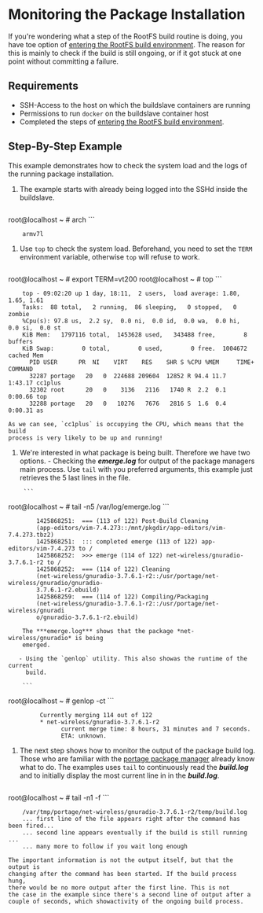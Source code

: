 # Monitoring the Package Installation

If you're wondering what a step of the RootFS build routine is doing, you have
toe option of [entering the RootFS build
environment](entering-build-environment). The reason for this is mainly
to check if the build is still ongoing, or if it got stuck at one point without
committing a failure.

## Requirements
* SSH-Access to the host on which the buildslave containers are running
* Permissions to run `docker` on the buildslave container host
* Completed the steps of [entering the RootFS build
  environment](entering-build-environment).

## Step-By-Step Example
This example demonstrates how to check the system load and the logs of the
running package installation.

1. The example starts with already being logged into the SSHd inside the buildslave.

    ```
root@localhost ~ # arch
    ```

        armv7l

1. Use `top` to check the system load. Beforehand, you need to set the `TERM`
   environment variable, otherwise `top` will refuse to work.

    ```
root@localhost ~ # export TERM=vt200
root@localhost ~ # top
    ```

        top - 09:02:20 up 1 day, 18:11,  2 users,  load average: 1.80, 1.65, 1.61
        Tasks:  88 total,   2 running,  86 sleeping,   0 stopped,   0 zombie
        %Cpu(s): 97.8 us,  2.2 sy,  0.0 ni,  0.0 id,  0.0 wa,  0.0 hi,  0.0 si,  0.0 st
        KiB Mem:   1797116 total,  1453628 used,   343488 free,        8 buffers
        KiB Swap:        0 total,        0 used,        0 free.  1004672 cached Mem
          PID USER      PR  NI    VIRT    RES    SHR S %CPU %MEM     TIME+ COMMAND
          32287 portage   20   0  224688 209604  12852 R 94.4 11.7   1:43.17 cc1plus
          32302 root      20   0    3136   2116   1740 R  2.2  0.1   0:00.66 top
          32288 portage   20   0   10276   7676   2816 S  1.6  0.4   0:00.31 as

    As we can see, `cc1plus` is occupying the CPU, which means that the build
    process is very likely to be up and running!

1. We're interested in what package is being built.
   Therefore we have two options.
       - Checking the ***emerge.log*** for output of the package managers main
          process. Use `tail` with you preferred arguments, this example just
          retrieves the 5 last lines in the file.

        ```
root@localhost ~ # tail -n5 /var/log/emerge.log 
        ```

            1425868251:  === (113 of 122) Post-Build Cleaning
            (app-editors/vim-7.4.273::/mnt/pkgdir/app-editors/vim-7.4.273.tbz2)
            1425868251:  ::: completed emerge (113 of 122) app-editors/vim-7.4.273 to /
            1425868252:  >>> emerge (114 of 122) net-wireless/gnuradio-3.7.6.1-r2 to /
            1425868252:  === (114 of 122) Cleaning
            (net-wireless/gnuradio-3.7.6.1-r2::/usr/portage/net-wireless/gnuradio/gnuradio-
            3.7.6.1-r2.ebuild)
            1425868259:  === (114 of 122) Compiling/Packaging
            (net-wireless/gnuradio-3.7.6.1-r2::/usr/portage/net-wireless/gnuradi
            o/gnuradio-3.7.6.1-r2.ebuild)

        The ***emerge.log*** shows that the package *net-wireless/gnuradio* is being
        emerged.

       - Using the `genlop` utility. This also showas the runtime of the current
         build.

        ```
root@localhost ~ # genlop -ct
        ```

             Currently merging 114 out of 122
             * net-wireless/gnuradio-3.7.6.1-r2 
                   current merge time: 8 hours, 31 minutes and 7 seconds.
                   ETA: unknown.
    

1. The next step shows how to monitor the output of the package build log. Those
   who are familiar with the [portage package manager](TODO) already know what
   to do. The examples uses `tail` to continuously read the ***build.log*** and
   to initially display the most current line in in the ***build.log***.

    ```
root@localhost ~ # tail -n1 -f
    ```

        /var/tmp/portage/net-wireless/gnuradio-3.7.6.1-r2/temp/build.log 
        ... first line of the file appears right after the command has been fired...
        ... second line appears eventually if the build is still running ...
        ... many more to follow if you wait long enough

    The important information is not the output itself, but that the output is
    changing after the command has been started. If the build process hung,
    there would be no more output after the first line. This is not
    the case in the example since there's a second line of output after a
    couple of seconds, which showactivity of the ongoing build process. 
